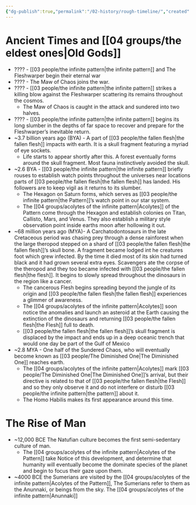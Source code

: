 ```yaml
---
{"dg-publish":true,"permalink":"/02-history/rough-timeline/","created":"2024-08-21T14:33:28.000-05:00","updated":"2024-10-28T10:19:32.209-05:00"}
---
```


# Ancient Times and [[04 groups/the eldest ones\|Old Gods]]

- ???? - [[03 people/the infinite pattern\|the infinite pattern]] and The Fleshwarper begin their eternal war
- ???? - The Maw of Chaos joins the war.
- ???? - [[03 people/the infinite pattern\|the infinite pattern]] strikes a killing blow against the Fleshwarper scattering its remains throughout the cosmos.
	- The Maw of Chaos is caught in the attack and sundered into two halves.  
- ???? - [[03 people/the infinite pattern\|the infinite pattern]] begins its long slumber in the depths of far space to recover and prepare for the Fleshwarper’s inevitable return.
- ~3.7 billion years ago (BYA) - A part of [[03 people/the fallen flesh\|the fallen flesh]] impacts with earth. It is a skull fragment featuring a myriad of eye sockets.
	- Life starts to appear shortly after this. A forest eventually forms around the skull fragment.  Most fauna instinctively avoided the skull.
- ~2.6 BYA - [[03 people/the infinite pattern\|the infinite pattern]] briefly rouses to establish watch points throughout the universes near locations parts of [[03 people/the fallen flesh\|the fallen flesh]] has landed. His followers are to keep vigil as it returns to its slumber.
	- The Hexagon on Saturn forms, which serves as [[03 people/the infinite pattern\|the Pattern]]’s watch point in our star system.
	- The [[04 groups/acolytes of the infinite pattern\|Acolytes]] of the Pattern come through the Hexagon and establish colonies on Titan, Callisto, Mars, and Venus.  They also establish a military style observation point inside earths moon after hollowing it out.
- ~68 million years ago (MYA)- A Carchatodontosaurs in the late Cretaceous period was chasing prey through a dense rainforest when the large theropod stepped on a shard of [[03 people/the fallen flesh\|the fallen flesh]]’s skull bone.  A fragment became lodged int he creatures foot which grew infected. By the time it died most of its skin had turned black and it had grown several extra eyes.  Scavengers ate the corpse of the theropod and they too became infected with [[03 people/the fallen flesh\|the flesh]].  It begins to slowly spread throughout the dinosaurs in the region like a cancer.
	- The cancerous Flesh begins spreading beyond the jungle of its origin and [[03 people/the fallen flesh\|the fallen flesh]] experiences a glimmer of awareness.  
	- The [[04 groups/acolytes of the infinite pattern\|Acolytes]] soon notice the anomalies and launch an asteroid at the Earth causing the extinction of the dinosaurs and returning [[03 people/the fallen flesh\|the Flesh]] full to death.
	- [[03 people/the fallen flesh\|the fallen flesh]]’s skull fragment is displaced by the impact and ends up in a deep oceanic trench that would one day be part of the Gulf of Mexico
- ~2.8 MYA - One half of the Sundered Chaos, who will eventually become known as [[03 people/The Diminished One\|The Diminished One]] reaches earth.
	- The [[04 groups/acolytes of the infinite pattern\|Acolytes]] mark [[03 people/The Diminished One\|The Diminished One]]’s arrival, but their directive is related to that of [[03 people/the fallen flesh\|the Flesh]] and so they only observe it and do not interfere or disturb [[03 people/the infinite pattern\|the pattern]] about it.
	- The Homo Habilis makes its first appearance around this time.
# The Rise of Man

- ~12,000 BCE The Natufian culture becomes the first semi-sedentary culture of man.  
	- The [[04 groups/acolytes of the infinite pattern\|Acolytes of the Pattern]] take Notice of this development, and determine that humanity will eventually become the dominate species of the planet and begin to focus their gaze upon them.
- ~4000 BCE the Sumerians are visited by the [[04 groups/acolytes of the infinite pattern\|Acolytes of the Pattern]], The Sumerians refer to them as the Anunnaki, or beings from the sky.  The [[04 groups/acolytes of the infinite pattern\|Anunnaki]]